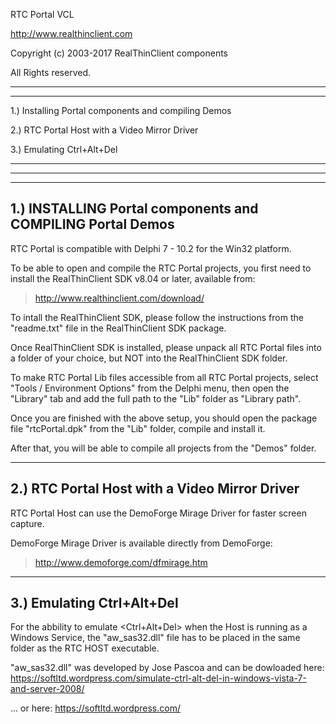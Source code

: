 RTC Portal VCL

http://www.realthinclient.com

Copyright (c) 2003-2017 RealThinClient components

All Rights reserved.

--------------------------------
********************************

1.) Installing Portal components and compiling Demos

2.) RTC Portal Host with a Video Mirror Driver

3.) Emulating Ctrl+Alt+Del

********************************
--------------------------------

--------------------------------------------------------
1.) INSTALLING Portal components and COMPILING Portal Demos
--------------------------------------------------------

RTC Portal is compatible with Delphi 7 - 10.2 for the Win32 platform.

To be able to open and compile the RTC Portal projects, you first
need to install the RealThinClient SDK v8.04 or later, available from:

> http://www.realthinclient.com/download/

To intall the RealThinClient SDK, please follow the instructions
from the "readme.txt" file in the RealThinClient SDK package.

Once RealThinClient SDK is installed, please unpack all RTC Portal files
into a folder of your choice, but NOT into the RealThinClient SDK folder.

To make RTC Portal Lib files accessible from all RTC Portal projects,
select "Tools / Environment Options" from the Delphi menu, then open
the "Library" tab and add the full path to the "Lib" folder as "Library path".

Once you are finished with the above setup, you should open the package
file "rtcPortal.dpk" from the "Lib" folder, compile and install it.

After that, you will be able to compile all projects from the "Demos" folder.

-----------------------------------------------
2.) RTC Portal Host with a Video Mirror Driver
-----------------------------------------------

RTC Portal Host can use the DemoForge Mirage Driver for faster screen capture.

DemoForge Mirage Driver is available directly from DemoForge:
> http://www.demoforge.com/dfmirage.htm


-----------------------------------------------
3.) Emulating Ctrl+Alt+Del
-----------------------------------------------

For the abbility to emulate <Ctrl+Alt+Del> when the Host is running as a Windows Service,
the "aw_sas32.dll" file has to be placed in the same folder as the RTC HOST executable.

"aw_sas32.dll" was developed by Jose Pascoa and can be dowloaded here:
https://softltd.wordpress.com/simulate-ctrl-alt-del-in-windows-vista-7-and-server-2008/

... or here:
https://softltd.wordpress.com/
